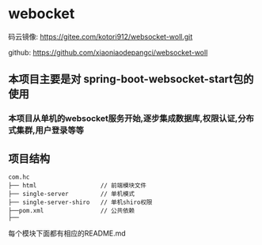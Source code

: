 # webocket
码云镜像: https://gitee.com/kotori912/websocket-woll.git

github: https://github.com/xiaoniaodepangci/websocket-woll
## 本项目主要是对 spring-boot-websocket-start包的使用
### 本项目从单机的websocket服务开始,逐步集成数据库,权限认证,分布式集群,用户登录等等

## 项目结构

~~~
com.hc     
├── html                  // 前端模块文件
├── single-server         // 单机模式
├── single-server-shiro   // 单机shiro权限
├──pom.xml                // 公共依赖
├──
~~~
每个模块下面都有相应的README.md

